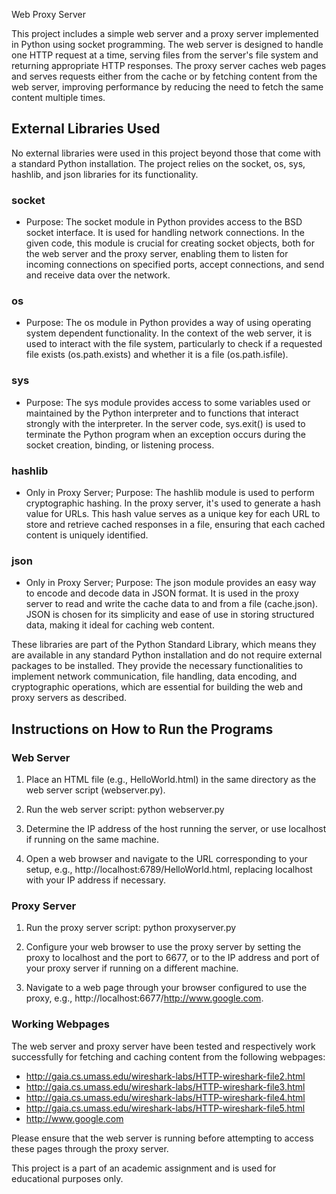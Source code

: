 Web Proxy Server

This project includes a simple web server and a proxy server implemented in Python using socket programming. The web server is designed to handle one HTTP request at a time, serving files from the server's file system and returning appropriate HTTP responses. The proxy server caches web pages and serves requests either from the cache or by fetching content from the web server, improving performance by reducing the need to fetch the same content multiple times.

## External Libraries Used
No external libraries were used in this project beyond those that come with a standard Python installation. The project relies on the socket, os, sys, hashlib, and json libraries for its functionality.

### socket
- Purpose: The socket module in Python provides access to the BSD socket interface. It is used for handling network connections. In the given code, this module is crucial for creating socket objects, both for the web server and the proxy server, enabling them to listen for incoming connections on specified ports, accept connections, and send and receive data over the network.

### os
- Purpose: The os module in Python provides a way of using operating system dependent functionality. In the context of the web server, it is used to interact with the file system, particularly to check if a requested file exists (os.path.exists) and whether it is a file (os.path.isfile).

### sys
- Purpose: The sys module provides access to some variables used or maintained by the Python interpreter and to functions that interact strongly with the interpreter. In the server code, sys.exit() is used to terminate the Python program when an exception occurs during the socket creation, binding, or listening process.

### hashlib
- Only in Proxy Server; Purpose: The hashlib module is used to perform cryptographic hashing. In the proxy server, it's used to generate a hash value for URLs. This hash value serves as a unique key for each URL to store and retrieve cached responses in a file, ensuring that each cached content is uniquely identified.

### json
- Only in Proxy Server; Purpose: The json module provides an easy way to encode and decode data in JSON format. It is used in the proxy server to read and write the cache data to and from a file (cache.json). JSON is chosen for its simplicity and ease of use in storing structured data, making it ideal for caching web content.

These libraries are part of the Python Standard Library, which means they are available in any standard Python installation and do not require external packages to be installed. They provide the necessary functionalities to implement network communication, file handling, data encoding, and cryptographic operations, which are essential for building the web and proxy servers as described.

## Instructions on How to Run the Programs

### Web Server

1. Place an HTML file (e.g., HelloWorld.html) in the same directory as the web server script (webserver.py).

2. Run the web server script:
python webserver.py

3. Determine the IP address of the host running the server, or use localhost if running on the same machine.

4. Open a web browser and navigate to the URL corresponding to your setup, e.g., http://localhost:6789/HelloWorld.html, replacing localhost with your IP address if necessary.

### Proxy Server

1. Run the proxy server script:
python proxyserver.py

2. Configure your web browser to use the proxy server by setting the proxy to localhost and the port to 6677, or to the IP address and port of your proxy server if running on a different machine.

3. Navigate to a web page through your browser configured to use the proxy, e.g., http://localhost:6677/http://www.google.com.

### Working Webpages

The web server and proxy server have been tested and respectively work successfully for fetching and caching content from the following webpages:

- http://gaia.cs.umass.edu/wireshark-labs/HTTP-wireshark-file2.html
- http://gaia.cs.umass.edu/wireshark-labs/HTTP-wireshark-file3.html
- http://gaia.cs.umass.edu/wireshark-labs/HTTP-wireshark-file4.html
- http://gaia.cs.umass.edu/wireshark-labs/HTTP-wireshark-file5.html
- http://www.google.com 


Please ensure that the web server is running before attempting to access these pages through the proxy server.

This project is a part of an academic assignment and is used for educational purposes only.
